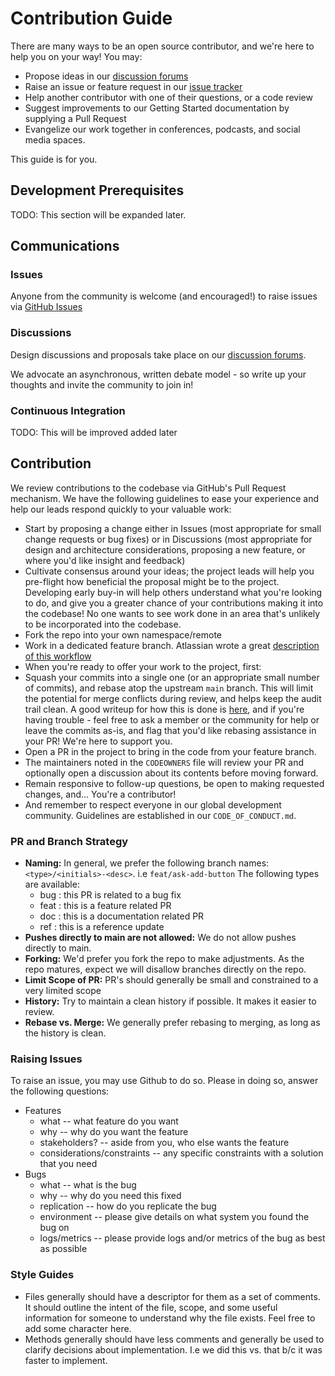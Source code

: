 # Contribution Guide

There are many ways to be an open source contributor, and we're here to help you on your way! You may:

- Propose ideas in our
  [discussion forums](https://forums.tbd.website)
- Raise an issue or feature request in our [issue tracker](https://github.com/TBD54566975/incubation-wallet-rendering/issues)
- Help another contributor with one of their questions, or a code review
- Suggest improvements to our Getting Started documentation by supplying a Pull Request
- Evangelize our work together in conferences, podcasts, and social media spaces.

This guide is for you.

## Development Prerequisites

TODO: This section will be expanded later.

## Communications

### Issues

Anyone from the community is welcome (and encouraged!) to raise issues via
[GitHub Issues](https://github.com/TBD54566975/incubation-wallet-rendering/issues)

### Discussions

Design discussions and proposals take place on our [discussion forums](https://forums.tbd.website).

We advocate an asynchronous, written debate model - so write up your thoughts and invite the community to join in!

### Continuous Integration

TODO: This will be improved added later

## Contribution

We review contributions to the codebase via GitHub's Pull Request mechanism. We have
the following guidelines to ease your experience and help our leads respond quickly
to your valuable work:

- Start by proposing a change either in Issues (most appropriate for small
  change requests or bug fixes) or in Discussions (most appropriate for design
  and architecture considerations, proposing a new feature, or where you'd
  like insight and feedback)
- Cultivate consensus around your ideas; the project leads will help you
  pre-flight how beneficial the proposal might be to the project. Developing early
  buy-in will help others understand what you're looking to do, and give you a
  greater chance of your contributions making it into the codebase! No one wants to
  see work done in an area that's unlikely to be incorporated into the codebase.
- Fork the repo into your own namespace/remote
- Work in a dedicated feature branch. Atlassian wrote a great
  [description of this workflow](https://www.atlassian.com/git/tutorials/comparing-workflows/feature-branch-workflow)
- When you're ready to offer your work to the project, first:
- Squash your commits into a single one (or an appropriate small number of commits), and
  rebase atop the upstream `main` branch. This will limit the potential for merge
  conflicts during review, and helps keep the audit trail clean. A good writeup for
  how this is done is
  [here](https://medium.com/@slamflipstrom/a-beginners-guide-to-squashing-commits-with-git-rebase-8185cf6e62ec), and if you're
  having trouble - feel free to ask a member or the community for help or leave the commits as-is, and flag that you'd like
  rebasing assistance in your PR! We're here to support you.
- Open a PR in the project to bring in the code from your feature branch.
- The maintainers noted in the `CODEOWNERS` file will review your PR and optionally
  open a discussion about its contents before moving forward.
- Remain responsive to follow-up questions, be open to making requested changes, and...
  You're a contributor!
- And remember to respect everyone in our global development community. Guidelines
  are established in our `CODE_OF_CONDUCT.md`.

### PR and Branch Strategy

- **Naming:** In general, we prefer the following branch names:
  `<type>/<initials>-<desc>`. i.e `feat/ask-add-button` The following types are
  available:
  - bug : this PR is related to a bug fix
  - feat : this is a feature related PR
  - doc : this is a documentation related PR
  - ref : this is a reference update
- **Pushes directly to main are not allowed:** We do not allow pushes directly
  to main.
- **Forking:** We'd prefer you fork the repo to make adjustments. As the repo
  matures, expect we will disallow branches directly on the repo.
- **Limit Scope of PR:** PR's should generally be small and constrained to a
  very limited scope
- **History:** Try to maintain a clean history if possible. It makes it easier
  to review.
- **Rebase vs. Merge:** We generally prefer rebasing to merging, as long as the
  history is clean.

### Raising Issues

To raise an issue, you may use Github to do so. Please in doing so, answer the
following questions:

- Features
  - what -- what feature do you want
  - why -- why do you want the feature
  - stakeholders? -- aside from you, who else wants the feature
  - considerations/constraints -- any specific constraints with a solution that you need
- Bugs
  - what -- what is the bug
  - why -- why do you need this fixed
  - replication -- how do you replicate the bug
  - environment -- please give details on what system you found the bug on
  - logs/metrics -- please provide logs and/or metrics of the bug as best as possible

### Style Guides

- Files generally should have a descriptor for them as a set of comments. It
  should outline the intent of the file, scope, and some useful information for
  someone to understand why the file exists. Feel free to add some character
  here.
- Methods generally should have less comments and generally be used to clarify
  decisions about implementation. I.e we did this vs. that b/c it was faster to
  implement.
